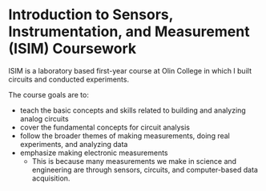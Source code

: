 # Introduction to Sensors, Instrumentation, and Measurement (ISIM) Coursework

ISIM is a laboratory based first-year course at Olin College in which I built circuits and conducted experiments. 

The course goals are to:

- teach the basic concepts and skills related to building and analyzing analog circuits
- cover the fundamental concepts for circuit analysis
- follow the broader themes of making measurements, doing real experiments, and analyzing data
- emphasize making electronic measurements
  - This is because many measurements we make in science and engineering are through sensors, circuits, and computer-based data acquisition.
